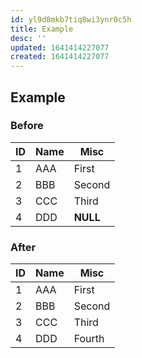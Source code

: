 ```yaml
---
id: yl9d8mkb7tiq8wi3ynr0c5h
title: Example
desc: ''
updated: 1641414227077
created: 1641414227077
---
```



## Example

### Before

| ID | Name | Misc     |
| -- | ---- | -------- |
| 1  | AAA  | First    |
| 2  | BBB  | Second   |
| 3  | CCC  | Third    |
| 4  | DDD  | **NULL** |

### After

| ID | Name | Misc   |
| -- | ---- | ------ |
| 1  | AAA  | First  |
| 2  | BBB  | Second |
| 3  | CCC  | Third  |
| 4  | DDD  | Fourth |
